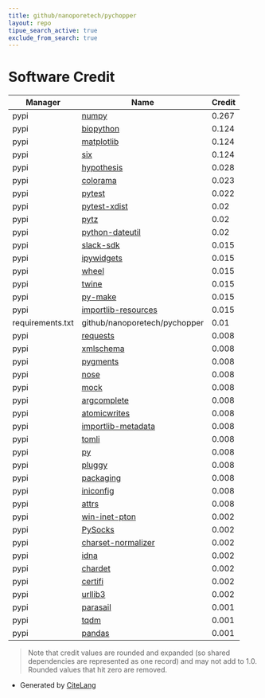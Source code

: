 ```yaml
---
title: github/nanoporetech/pychopper
layout: repo
tipue_search_active: true
exclude_from_search: true
---
```

# Software Credit

|Manager|Name|Credit|
|-------|----|------|
|pypi|[numpy](https://www.numpy.org)|0.267|
|pypi|[biopython](https://biopython.org/)|0.124|
|pypi|[matplotlib](https://matplotlib.org)|0.124|
|pypi|[six](https://github.com/benjaminp/six)|0.124|
|pypi|[hypothesis](https://pypi.org/project/hypothesis)|0.028|
|pypi|[colorama](https://pypi.org/project/colorama)|0.023|
|pypi|[pytest](https://docs.pytest.org/en/latest/)|0.022|
|pypi|[pytest-xdist](https://pypi.org/project/pytest-xdist)|0.02|
|pypi|[pytz](https://pypi.org/project/pytz)|0.02|
|pypi|[python-dateutil](https://pypi.org/project/python-dateutil)|0.02|
|pypi|[slack-sdk](https://github.com/slackapi/python-slack-sdk)|0.015|
|pypi|[ipywidgets](https://pypi.org/project/ipywidgets)|0.015|
|pypi|[wheel](https://pypi.org/project/wheel)|0.015|
|pypi|[twine](https://pypi.org/project/twine)|0.015|
|pypi|[py-make](https://pypi.org/project/py-make)|0.015|
|pypi|[importlib-resources](https://pypi.org/project/importlib-resources)|0.015|
|requirements.txt|github/nanoporetech/pychopper|0.01|
|pypi|[requests](https://requests.readthedocs.io)|0.008|
|pypi|[xmlschema](https://pypi.org/project/xmlschema)|0.008|
|pypi|[pygments](https://pypi.org/project/pygments)|0.008|
|pypi|[nose](https://pypi.org/project/nose)|0.008|
|pypi|[mock](https://pypi.org/project/mock)|0.008|
|pypi|[argcomplete](https://pypi.org/project/argcomplete)|0.008|
|pypi|[atomicwrites](https://pypi.org/project/atomicwrites)|0.008|
|pypi|[importlib-metadata](https://pypi.org/project/importlib-metadata)|0.008|
|pypi|[tomli](https://pypi.org/project/tomli)|0.008|
|pypi|[py](https://pypi.org/project/py)|0.008|
|pypi|[pluggy](https://pypi.org/project/pluggy)|0.008|
|pypi|[packaging](https://pypi.org/project/packaging)|0.008|
|pypi|[iniconfig](https://pypi.org/project/iniconfig)|0.008|
|pypi|[attrs](https://pypi.org/project/attrs)|0.008|
|pypi|[win-inet-pton](https://pypi.org/project/win-inet-pton)|0.002|
|pypi|[PySocks](https://pypi.org/project/PySocks)|0.002|
|pypi|[charset-normalizer](https://pypi.org/project/charset-normalizer)|0.002|
|pypi|[idna](https://pypi.org/project/idna)|0.002|
|pypi|[chardet](https://pypi.org/project/chardet)|0.002|
|pypi|[certifi](https://pypi.org/project/certifi)|0.002|
|pypi|[urllib3](https://pypi.org/project/urllib3)|0.002|
|pypi|[parasail](https://github.com/jeffdaily/parasail-python)|0.001|
|pypi|[tqdm](https://tqdm.github.io)|0.001|
|pypi|[pandas](https://pandas.pydata.org)|0.001|


> Note that credit values are rounded and expanded (so shared dependencies are represented as one record) and may not add to 1.0. Rounded values that hit zero are removed.


- Generated by [CiteLang](https://github.com/vsoch/citelang)
